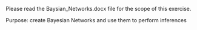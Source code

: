 Please read the Baysian_Networks.docx file for the scope of this exercise.

Purpose: create Bayesian Networks and use them to perform inferences
